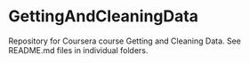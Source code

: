 # GettingAndCleaningData
Repository for Coursera course Getting and Cleaning Data. See README.md files in individual folders.
